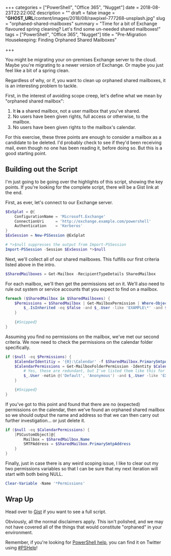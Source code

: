 +++
categories = ["PowerShell", "Office 365", "Nugget"]
date = 2018-08-23T22:22:00Z
description = ""
draft = false
image = "__GHOST_URL__/content/images/2018/08/rawpixel-777268-unsplash.jpg"
slug = "orphaned-shared-mailboxes"
summary = "Time for a bit of Exchange flavoured spring cleaning? Let's find some un-needed shared mailboxes!"
tags = ["PowerShell", "Office 365", "Nugget"]
title = "Pre-Migration Housekeeping: Finding Orphaned Shared Mailboxes"

+++


You might be migrating your on-premises Exchange server to the cloud. Maybe you're migrating to a newer version of Exchange. Or maybe you just feel like a bit of a spring clean.

Regardless of why, or if, you want to clean up orphaned shared mailboxes, it is an interesting problem to tackle.

First, in the interest of avoiding scope creep, let's define what we mean by "orphaned shared mailbox":

1. It **is** a shared mailbox, not a user mailbox that you've shared.
2. No users have been given rights, full access or otherwise, to the mailbox.
3. No users have been given rights to the mailbox's calendar.

For this exercise, these three points are enough to consider a mailbox as a candidate to be deleted. I'd probably check to see if they'd been receiving mail, even though no one has been reading it, before doing so. But this is a good starting point.

## **Building out the Script**

I'm just going to be going over the highlights of this script, showing the key points. If you're looking for the complete script, there will be a Gist link at the end.

First, as ever, let's connect to our Exchange server.

```powershell
$ExSplat = @{
    ConfigurationName = 'Microsoft.Exchange'
    ConnectionUri     = 'http://exchange.example.com/powershell'
    Authentication    = 'Kerberos'
}
$ExSession = New-PSSession @ExSplat

# *>$null suppresses the output from Import-PSSession
Import-PSSession -Session $ExSession *>$null

```

Next, we'll collect all of our shared mailboxes. This fulfills our first criteria listed above in the intro.

```powershell
$SharedMailboxes = Get-Mailbox -RecipientTypeDetails SharedMailbox

```

For each mailbox, we'll then get the permissions set on it. We'll also need to rule out system or service accounts that you expect to find on a mailbox.

```powershell
foreach ($SharedMailbox in $SharedMailboxes) {
    $Permissions = $SharedMailbox | Get-MailboxPermission | Where-Object {
        $_.IsInherited -eq $false -and $_.User -like 'EXAMPLE\*' -and $_.User -ne 'EXAMPLE\serviceaccount'
    }
    
    {#Snipped}
}

```

Assuming you find no permissions on the mailbox, we've met our second criteria. We now need to check the permissions on the calendar folder specifically.

```powershell
if ($null -eq $Permissions) {
    $CalendarIdentitiy = '{0}:\Calendar' -f $SharedMailbox.PrimarySmtpAddress
    $CalendarPermissions = Get-MailboxFolderPermission -Identity $CalendarIdentitiy | Where-Object {
        # Yes, these are redundant, but I've listed them like this for easier expansion.
	    $_.User -notin @('Default', 'Anonymous') -and $_.User -like 'EXAMPLE\*'
    }

    {#Snipped}
}

```

If you've got to this point and found that there are no (expected) permissions on the calendar, then we've found an orphaned shared mailbox so we should output the name and address so that we can then carry out further investigation... or just delete it.

```powershell
if ($null -eq $CalendarPermissions) {
	[PSCustomObject]@{
		Mailbox = $SharedMailbox.Name
		SMTPAddress = $SharedMailbox.PrimarySmtpAddress
	}
}

```

Finally, just in case there is any weird scoping issue, I like to clear out my two permissions variables so that I can be sure that my next iteration will start with both being NULL.

```powershell
Clear-Variable -Name '*Permissions'

```

## **Wrap Up**

Head over to [Gist](https://gist.github.com/Windos/bb663a8b025de03f922a4593de79fcf9) if you want to see a full script.

Obviously, all the normal disclaimers apply. This isn't polished, and we may not have covered all of the things that would constitute "orphaned" in your environment.

Remember, if you're looking for [PowerShell help](https://king.geek.nz/2018/03/20/pshelp-twitter/), you can find it on Twitter using [#PSHelp](https://twitter.com/search?f=tweets&vertical=default&q=%23pshelp&src=typd)!

